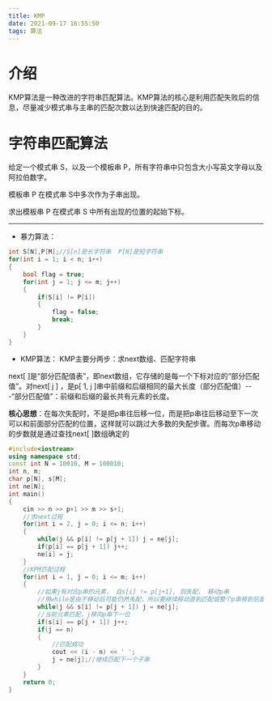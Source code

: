 ```yaml
---
title: KMP
date: 2021-09-17 16:55:50 
tags: 算法
---
```


# 介绍  

KMP算法是一种改进的字符串匹配算法。KMP算法的核心是利用匹配失败后的信息，尽量减少模式串与主串的匹配次数以达到快速匹配的目的。

<!-- more -->  

# 字符串匹配算法

给定一个模式串 S，以及一个模板串 P，所有字符串中只包含大小写英文字母以及阿拉伯数字。

模板串 P 在模式串 S中多次作为子串出现。

求出模板串 P 在模式串 S 中所有出现的位置的起始下标。

------

- 暴力算法：

```c++
int S[N],P[M];//S[n]是长字符串  P[N]是短字符串
for(int i = 1; i < n; i++)
{
    bool flag = true;
    for(int j = 1; j <= m; j++)
    {
        if(S[i] != P[i])
        {
            flag = false;
            break;
        }
    }
}
```

- KMP算法： KMP主要分两步：求next数组、匹配字符串

next[ ]是“部分匹配值表”，即next数组，它存储的是每一个下标对应的“部分匹配值”。对next[ j ] ，是p[ 1, j ]串中前缀和后缀相同的最大长度（部分匹配值）---“部分匹配值”：前缀和后缀的最长共有元素的长度。

**核心思想**：在每次失配时，不是把p串往后移一位，而是把p串往后移动至下一次可以和前面部分匹配的位置，这样就可以跳过大多数的失配步骤。而每次p串移动的步数就是通过查找next[ ]数组确定的

```c++
#include<iostream>
using namespace std;
const int N = 10010, M = 100010;
int n, m;
char p[N], s[M];
int ne[N];
int main()
{
    cin >> n >> p+1 >> m >> s+1;
    //求next过程
    for(int i = 2, j = 0; i <= n; i++)
    {
        while(j && p[i] != p[j + 1]) j = ne[j];
        if(p[i] == p[j + 1]) j++;
        ne[i] = j;
    }
    //KPM匹配过程
    for(int i = 1, j = 0; i <= m; i++)
    {
        //如果j有对应p串的元素， 且s[i] != p[j+1], 则失配， 移动p串
        //用while是由于移动后可能仍然失配，所以要继续移动直到匹配或整个p串移到后面（j = 0)
        while(j && s[i] != p[j + 1]) j = ne[j];
        //当前元素匹配，j移向p串下一位
        if(s[i] == p[j + 1]) j++;
        if(j == n)
        {
            //匹配成功
            cout << (i - n) << ' ';
            j = ne[j];//继续匹配下一个子串
        }
    }
    return 0;
}
```

